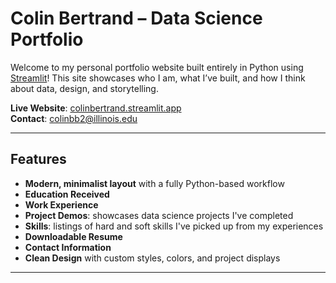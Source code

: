 # Colin Bertrand – Data Science Portfolio

Welcome to my personal portfolio website built entirely in Python using [Streamlit](https://streamlit.io/)! This site showcases who I am, what I’ve built, and how I think about data, design, and storytelling.

**Live Website**: [colinbertrand.streamlit.app](https://colinbertrand.streamlit.app)  
**Contact**: [colinbb2@illinois.edu](mailto:colinbb2@illinois.edu)

---

## Features

- **Modern, minimalist layout** with a fully Python-based workflow
- **Education Received**
- **Work Experience**
- **Project Demos**: showcases data science projects I've completed
- **Skills**: listings of hard and soft skills I've picked up from my experiences
- **Downloadable Resume**
- **Contact Information**
- **Clean Design** with custom styles, colors, and project displays

---
